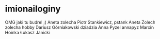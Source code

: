 # imionailoginy
OMG jaki tu budrel ;)
Aneta zolecha
Piotr Stankiewicz, pstank
Aneta Zolech zolecha hobby
Dariusz Górniakowski dziadzia
Anna Pyzel annapyz
Marcin Hoinka 
Łukasz Janicki

